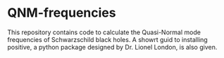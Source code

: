# QNM-frequencies
This repository contains code to calculate the Quasi-Normal mode frequencies of Schwarzschild black holes. A showrt guid to installing positive, a python package designed by Dr. Lionel London, is also given. 
